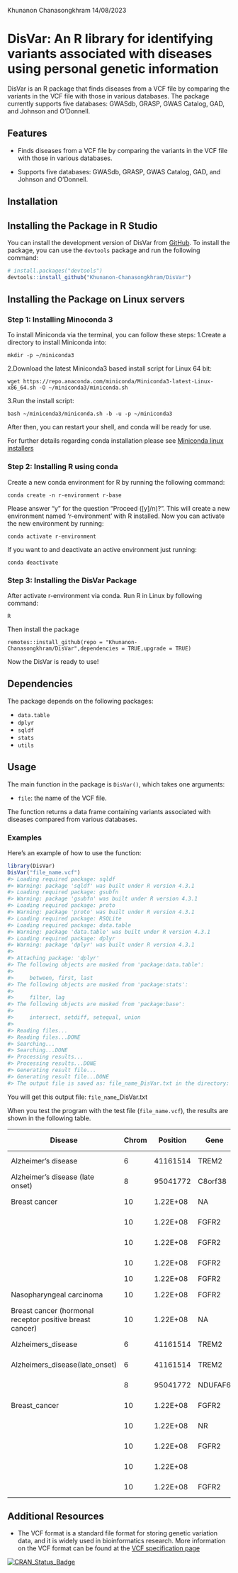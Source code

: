 Khunanon Chanasongkhram
14/08/2023

<!-- README.md is generated from README.Rmd. Please edit that file -->

# DisVar: An R library for identifying variants associated with diseases using personal genetic information

<!-- badges: start -->
<!-- badges: end -->

DisVar is an R package that finds diseases from a VCF file by comparing
the variants in the VCF file with those in various databases. The
package currently supports five databases: GWASdb, GRASP, GWAS Catalog,
GAD, and Johnson and O’Donnell.

## Features

- Finds diseases from a VCF file by comparing the variants in the VCF
  file with those in various databases.

- Supports five databases: GWASdb, GRASP, GWAS Catalog, GAD, and Johnson
  and O’Donnell.

## Installation

## Installing the Package in R Studio

You can install the development version of DisVar from
[GitHub](https://github.com/). To install the package, you can use the
`devtools` package and run the following command:

``` r
# install.packages("devtools")
devtools::install_github("Khunanon-Chanasongkhram/DisVar")
```

## Installing the Package on Linux servers

### Step 1: Installing Minoconda 3

To install Miniconda via the terminal, you can follow these steps:
1.Create a directory to install Miniconda into:

    mkdir -p ~/miniconda3

2.Download the latest Miniconda3 based install script for Linux 64 bit:

    wget https://repo.anaconda.com/miniconda/Miniconda3-latest-Linux-x86_64.sh -O ~/miniconda3/miniconda.sh

3.Run the install script:

    bash ~/miniconda3/miniconda.sh -b -u -p ~/miniconda3

After then, you can restart your shell, and conda will be ready for use.

For further details regarding conda installation please see [Miniconda
linux
installers](https://docs.conda.io/en/latest/miniconda.html#linux-installers)

### Step 2: Installing R using conda

Create a new conda environment for R by running the following command:

    conda create -n r-environment r-base

Please answer “y” for the question “Proceed (\[y\]/n)?”. This will
create a new environment named ‘r-environment’ with R installed. Now you
can activate the new environment by running:

    conda activate r-environment

If you want to and deactivate an active environment just running:

    conda deactivate

### Step 3: Installing the DisVar Package

After activate r-environment via conda. Run R in Linux by following
command:

    R

Then install the package

    remotes::install_github(repo = "Khunanon-Chanasongkhram/DisVar",dependencies = TRUE,upgrade = TRUE)

Now the DisVar is ready to use!

## Dependencies

The package depends on the following packages:

- `data.table`
- `dplyr`
- `sqldf`
- `stats`
- `utils`

## Usage

The main function in the package is `DisVar()`, which takes one
arguments:

- `file`: the name of the VCF file.

The function returns a data frame containing variants associated with
diseases compared from various databases.

### Examples

Here’s an example of how to use the function:

``` r
library(DisVar)
DisVar("file_name.vcf")
#> Loading required package: sqldf
#> Warning: package 'sqldf' was built under R version 4.3.1
#> Loading required package: gsubfn
#> Warning: package 'gsubfn' was built under R version 4.3.1
#> Loading required package: proto
#> Warning: package 'proto' was built under R version 4.3.1
#> Loading required package: RSQLite
#> Loading required package: data.table
#> Warning: package 'data.table' was built under R version 4.3.1
#> Loading required package: dplyr
#> Warning: package 'dplyr' was built under R version 4.3.1
#> 
#> Attaching package: 'dplyr'
#> The following objects are masked from 'package:data.table':
#> 
#>     between, first, last
#> The following objects are masked from 'package:stats':
#> 
#>     filter, lag
#> The following objects are masked from 'package:base':
#> 
#>     intersect, setdiff, setequal, union
#> 
#> Reading files...
#> Reading files...DONE
#> Searching...
#> Searching...DONE
#> Processing results...
#> Processing results...DONE
#> Generating result file...
#> Generating result file...DONE
#> The output file is saved as: file_name_DisVar.txt in the directory: C:/DisVar
```

You will get this output file: `file_name`\_DisVar.txt

When you test the program with the test file (`file_name.vcf`), the
results are shown in the following table.

| Disease                                                  | Chrom | Position | Gene    | Variant ID | Variant Type     | Allele Sample | Allele DB | P-value   | DB           | Qual    | Filter | Info                                                                                                                                                                                                                                                                                                                                                                                                                                                                                                                                                                                                                                                                                                                                                                                                                                                                                                                                                                                                                                                                                                                                                                                                                                                                                                                                                                                                                                                                                                                                                                                                                                                                                                                                                                                                                                                                                                                                                                                                                                                             |
|----------------------------------------------------------|-------|----------|---------|------------|------------------|---------------|-----------|-----------|--------------|---------|--------|------------------------------------------------------------------------------------------------------------------------------------------------------------------------------------------------------------------------------------------------------------------------------------------------------------------------------------------------------------------------------------------------------------------------------------------------------------------------------------------------------------------------------------------------------------------------------------------------------------------------------------------------------------------------------------------------------------------------------------------------------------------------------------------------------------------------------------------------------------------------------------------------------------------------------------------------------------------------------------------------------------------------------------------------------------------------------------------------------------------------------------------------------------------------------------------------------------------------------------------------------------------------------------------------------------------------------------------------------------------------------------------------------------------------------------------------------------------------------------------------------------------------------------------------------------------------------------------------------------------------------------------------------------------------------------------------------------------------------------------------------------------------------------------------------------------------------------------------------------------------------------------------------------------------------------------------------------------------------------------------------------------------------------------------------------------|
| Alzheimer’s disease                                      | 6     | 41161514 | TREM2   | rs75932628 | missense         | C\>T          | C\>T      | 2.00E-12  | GWASdb       | 7296.45 | PASS   | AC=14;AF=0.00218613;AN=6404;BaseQRankSum=0.155;ClippingRankSum=0.481;DP=111734;FS=1.098;MLEAC=14;MLEAF=0.002186;MQ=60;MQ0=0;MQRankSum=0.307;POSITIVE_TRAIN_SITE;QD=13.46;ReadPosRankSum=0.839;SOR=0.59;VQSLOD=16.39;culprit=MQ;AN_EUR=1266;AN_EAS=1170;AN_AMR=980;AN_SAS=1202;AN_AFR=1786;AF_EUR=0.00631912;AF_EAS=0;AF_AMR=0.00306122;AF_SAS=0.00249584;AF_AFR=0;AC_EUR=8;AC_EAS=0;AC_AMR=3;AC_SAS=3;AC_AFR=0;AC_Het_EUR=8;AC_Het_EAS=0;AC_Het_AMR=3;AC_Het_SAS=3;AC_Het_AFR=0;AC_Het=14;AC_Hom_EUR=0;AC_Hom_EAS=0;AC_Hom_AMR=0;AC_Hom_SAS=0;AC_Hom_AFR=0;AC_Hom=0;HWE_EUR=1;ExcHet_EUR=0.977997;HWE_EAS=1;ExcHet_EAS=1;HWE_AMR=1;ExcHet_AMR=0.996936;HWE_SAS=1;ExcHet_SAS=0.997502;HWE_AFR=1;ExcHet_AFR=1;HWE=1;ExcHet=0.985861;ME=0;AN_EUR_unrel=1006;AN_EAS_unrel=1008;AN_AMR_unrel=694;AN_SAS_unrel=978;AN_AFR_unrel=1322;AF_EUR_unrel=0.00497018;AF_EAS_unrel=0;AF_AMR_unrel=0.00432277;AF_SAS_unrel=0.00204499;AF_AFR_unrel=0;AC_EUR_unrel=5;AC_EAS_unrel=0;AC_AMR_unrel=3;AC_SAS_unrel=2;AC_AFR_unrel=0;AC_Het_EUR_unrel=5;AC_Het_EAS_unrel=0;AC_Het_AMR_unrel=3;AC_Het_SAS_unrel=2;AC_Het_AFR_unrel=0;AC_Hom_EUR_unrel=0;AC_Hom_EAS_unrel=0;AC_Hom_AMR_unrel=0;AC_Hom_SAS_unrel=0;AC_Hom_AFR_unrel=0;ANN=T\|missense_variant\|MODERATE\|TREM2\|ENSG00000095970\|transcript\|ENST00000373113.7\|protein_coding\|2/5\|c.140G\>A\|p.Arg47His\|234/1044\|140/693\|47/230\|\|;1000Gp3_RA_GF=0.00399361;1000Gp3_RR_GF=0.996006;1000Gp3_HomC=2494,0;1000Gp3_AA_GF=0;1000Gp3_AF=0.00199681;CLNSIG=3;CLNDBN=not_specified;CLNDSDBID=CN169374;CLNDSDB=MedGen;COSMIC_CNT=1;SIFT_pred=D/T/T;Uniprot_id_Polyphen2=././TREM2_HUMAN;Uniprot_aapos_Polyphen2=47;Polyphen2_HDIV_pred=D;Polyphen2_HVAR_pred=D;MutationTaster_pred=D/D/D;MutationAssessor_pred=M;CADD_phred=33;GERP++\_NR=5.51;GERP++\_RS=4.56;phyloP20way_mammalian=0.935;phastCons20way_mammalian=0.997;Entrez_gene_id=54209;RVIS=0.483275131;RVIS_percentile=79.25218212;GDI=446.17961;GDI-Phred=4.39760;LoFtool_score=8.38E-01;Essential_gene=N;MGI_mouse_gene=Trem2;dbSNPBuildID=132;ExAC_AF=0.002043 |
| Alzheimer’s disease (late onset)                         | 8     | 95041772 | C8orf38 | rs7818382  | intron           | C\>T          | C\>T      | 8.00E-08  | GWASdb       | 1587730 | Pass   | AC=3017;AF=0.471112;AN=6404;BaseQRankSum=0.223;ClippingRankSum=0;DP=106075;FS=0;InbreedingCoeff=0.1044;MLEAC=3017;MLEAF=0.471;MQ=60;MQ0=0;MQRankSum=-0.022;POSITIVE_TRAIN_SITE;QD=21.26;ReadPosRankSum=0.319;SOR=0.686;VQSLOD=23.35;culprit=MQ;AN_EUR=1266;AN_EAS=1170;AN_AMR=980;AN_SAS=1202;AN_AFR=1786;AF_EUR=0.470774;AF_EAS=0.670085;AF_AMR=0.529592;AF_SAS=0.569884;AF_AFR=0.242441;AC_EUR=596;AC_EAS=784;AC_AMR=519;AC_SAS=685;AC_AFR=433;AC_Het_EUR=320;AC_Het_EAS=240;AC_Het_AMR=237;AC_Het_SAS=295;AC_Het_AFR=337;AC_Het=1429;AC_Hom_EUR=276;AC_Hom_EAS=544;AC_Hom_AMR=282;AC_Hom_SAS=390;AC_Hom_AFR=96;AC_Hom=1588;HWE_EUR=0.749959;ExcHet_EUR=0.395209;HWE_EAS=0.0919533;ExcHet_EAS=0.968002;HWE_AMR=0.526092;ExcHet_AMR=0.776731;HWE_SAS=1;ExcHet_SAS=0.529247;HWE_AFR=0.466134;ExcHet_AFR=0.239997;HWE=3.8034e-09;ExcHet=1;ME=0;AN_EUR_unrel=1006;AN_EAS_unrel=1008;AN_AMR_unrel=694;AN_SAS_unrel=978;AN_AFR_unrel=1322;AF_EUR_unrel=0.464215;AF_EAS_unrel=0.686508;AF_AMR_unrel=0.51585;AF_SAS_unrel=0.566462;AF_AFR_unrel=0.249622;AC_EUR_unrel=467;AC_EAS_unrel=692;AC_AMR_unrel=358;AC_SAS_unrel=554;AC_AFR_unrel=330;AC_Het_EUR_unrel=253;AC_Het_EAS_unrel=200;AC_Het_AMR_unrel=162;AC_Het_SAS_unrel=238;AC_Het_AFR_unrel=256;AC_Hom_EUR_unrel=214;AC_Hom_EAS_unrel=492;AC_Hom_AMR_unrel=196;AC_Hom_SAS_unrel=316;AC_Hom_AFR_unrel=74;ANN=T\|intron_variant\|MODIFIER\|NDUFAF6\|ENSG00000156170\|transcript\|ENST00000396124.8\|protein_coding\|4/8\|c.477+146C\>T\|\|\|\|\|\|;1000Gp3_RA_GF=0.442891;1000Gp3_RR_GF=0.299121;1000Gp3_HomC=749,646;1000Gp3_AA_GF=0.257987;1000Gp3_AF=0.479433;Entrez_gene_id=137682;RVIS=-0.161524709;RVIS_percentile=41.6430762;GDI=43.71035;GDI-Phred=1.25843;MGI_mouse_gene=Ndufaf6;dbSNPBuildID=116                                                                                                                                                                                                                                                                                                        |
| Breast cancer                                            | 10    | 1.22E+08 | NA      | rs2981579  | NA               | A\>G          | NA        | 1.90E-170 | GRASP        | 1491780 | PASS   | AC=3227;AF=0.503904;AN=6404;BaseQRankSum=0.098;ClippingRankSum=-0.024;DP=95506;FS=0;InbreedingCoeff=0.0499;MLEAC=3227;MLEAF=0.504;MQ=60;MQ0=0;MQRankSum=0.027;POSITIVE_TRAIN_SITE;QD=21.12;ReadPosRankSum=0.349;SOR=0.676;VQSLOD=22.69;culprit=MQ;AN_EUR=1266;AN_EAS=1170;AN_AMR=980;AN_SAS=1202;AN_AFR=1786;AF_EUR=0.550553;AF_EAS=0.549573;AF_AMR=0.568367;AF_SAS=0.610649;AF_AFR=0.333707;AC_EUR=697;AC_EAS=643;AC_AMR=557;AC_SAS=734;AC_AFR=596;AC_Het_EUR=293;AC_Het_EAS=283;AC_Het_AMR=249;AC_Het_SAS=296;AC_Het_AFR=400;AC_Het=1521;AC_Hom_EUR=404;AC_Hom_EAS=360;AC_Hom_AMR=308;AC_Hom_SAS=438;AC_Hom_AFR=196;AC_Hom=1706;HWE_EUR=0.108258;ExcHet_EUR=0.95804;HWE_EAS=0.616227;ExcHet_EAS=0.744677;HWE_AMR=0.462052;ExcHet_AMR=0.249731;HWE_SAS=0.439899;ExcHet_SAS=0.220669;HWE_AFR=0.880403;ExcHet_AFR=0.45117;HWE=0.00469594;ExcHet=0.997943;ME=0;AN_EUR_unrel=1006;AN_EAS_unrel=1008;AN_AMR_unrel=694;AN_SAS_unrel=978;AN_AFR_unrel=1322;AF_EUR_unrel=0.548708;AF_EAS_unrel=0.550595;AF_AMR_unrel=0.573487;AF_SAS_unrel=0.611452;AF_AFR_unrel=0.33888;AC_EUR_unrel=552;AC_EAS_unrel=555;AC_AMR_unrel=398;AC_SAS_unrel=598;AC_AFR_unrel=448;AC_Het_EUR_unrel=228;AC_Het_EAS_unrel=251;AC_Het_AMR_unrel=176;AC_Het_SAS_unrel=234;AC_Het_AFR_unrel=296;AC_Hom_EUR_unrel=324;AC_Hom_EAS_unrel=304;AC_Hom_AMR_unrel=222;AC_Hom_SAS_unrel=364;AC_Hom_AFR_unrel=152;ANN=G\|intron_variant\|MODIFIER\|FGFR2\|ENSG00000066468\|transcript\|ENST00000457416.6\|protein_coding\|2/17\|c.110-12117T\>C\|\|\|\|\|\|;1000Gp3_RA_GF=0.473243;1000Gp3_RR_GF=0.253994;1000Gp3_HomC=636,683;1000Gp3_AA_GF=0.272764;1000Gp3_AF=0.509385;AR_GENE=FGFR2;Entrez_gene_id=2263;RVIS=-1.50462206;RVIS_percentile=3.568058504;GDI=593.43974;GDI-Phred=4.93642;LoFtool_score=1.79E-03;Essential_gene=E;MGI_mouse_gene=Fgfr2;ZFIN_zebrafish_gene=fgfr2;ZFIN_zebrafish_phenotype_tag=abnormal;dbSNPBuildID=101                                                                                                                                                                    |
|                                                          | 10    | 1.22E+08 | FGFR2   | rs2981579  | intron           | A\>G          | A\>G      | 2.00E-170 | GWASdb       | 1491780 | PASS   | AC=3227;AF=0.503904;AN=6404;BaseQRankSum=0.098;ClippingRankSum=-0.024;DP=95506;FS=0;InbreedingCoeff=0.0499;MLEAC=3227;MLEAF=0.504;MQ=60;MQ0=0;MQRankSum=0.027;POSITIVE_TRAIN_SITE;QD=21.12;ReadPosRankSum=0.349;SOR=0.676;VQSLOD=22.69;culprit=MQ;AN_EUR=1266;AN_EAS=1170;AN_AMR=980;AN_SAS=1202;AN_AFR=1786;AF_EUR=0.550553;AF_EAS=0.549573;AF_AMR=0.568367;AF_SAS=0.610649;AF_AFR=0.333707;AC_EUR=697;AC_EAS=643;AC_AMR=557;AC_SAS=734;AC_AFR=596;AC_Het_EUR=293;AC_Het_EAS=283;AC_Het_AMR=249;AC_Het_SAS=296;AC_Het_AFR=400;AC_Het=1521;AC_Hom_EUR=404;AC_Hom_EAS=360;AC_Hom_AMR=308;AC_Hom_SAS=438;AC_Hom_AFR=196;AC_Hom=1706;HWE_EUR=0.108258;ExcHet_EUR=0.95804;HWE_EAS=0.616227;ExcHet_EAS=0.744677;HWE_AMR=0.462052;ExcHet_AMR=0.249731;HWE_SAS=0.439899;ExcHet_SAS=0.220669;HWE_AFR=0.880403;ExcHet_AFR=0.45117;HWE=0.00469594;ExcHet=0.997943;ME=0;AN_EUR_unrel=1006;AN_EAS_unrel=1008;AN_AMR_unrel=694;AN_SAS_unrel=978;AN_AFR_unrel=1322;AF_EUR_unrel=0.548708;AF_EAS_unrel=0.550595;AF_AMR_unrel=0.573487;AF_SAS_unrel=0.611452;AF_AFR_unrel=0.33888;AC_EUR_unrel=552;AC_EAS_unrel=555;AC_AMR_unrel=398;AC_SAS_unrel=598;AC_AFR_unrel=448;AC_Het_EUR_unrel=228;AC_Het_EAS_unrel=251;AC_Het_AMR_unrel=176;AC_Het_SAS_unrel=234;AC_Het_AFR_unrel=296;AC_Hom_EUR_unrel=324;AC_Hom_EAS_unrel=304;AC_Hom_AMR_unrel=222;AC_Hom_SAS_unrel=364;AC_Hom_AFR_unrel=152;ANN=G\|intron_variant\|MODIFIER\|FGFR2\|ENSG00000066468\|transcript\|ENST00000457416.6\|protein_coding\|2/17\|c.110-12117T\>C\|\|\|\|\|\|;1000Gp3_RA_GF=0.473243;1000Gp3_RR_GF=0.253994;1000Gp3_HomC=636,683;1000Gp3_AA_GF=0.272764;1000Gp3_AF=0.509385;AR_GENE=FGFR2;Entrez_gene_id=2263;RVIS=-1.50462206;RVIS_percentile=3.568058504;GDI=593.43974;GDI-Phred=4.93642;LoFtool_score=1.79E-03;Essential_gene=E;MGI_mouse_gene=Fgfr2;ZFIN_zebrafish_gene=fgfr2;ZFIN_zebrafish_phenotype_tag=abnormal;dbSNPBuildID=101                                                                                                                                                                    |
|                                                          | 10    | 1.22E+08 | FGFR2   | rs2981579  | intron           | A\>G          | A\>G      | 4.00E-31  | GWASdb       | 1491780 | PASS   | AC=3227;AF=0.503904;AN=6404;BaseQRankSum=0.098;ClippingRankSum=-0.024;DP=95506;FS=0;InbreedingCoeff=0.0499;MLEAC=3227;MLEAF=0.504;MQ=60;MQ0=0;MQRankSum=0.027;POSITIVE_TRAIN_SITE;QD=21.12;ReadPosRankSum=0.349;SOR=0.676;VQSLOD=22.69;culprit=MQ;AN_EUR=1266;AN_EAS=1170;AN_AMR=980;AN_SAS=1202;AN_AFR=1786;AF_EUR=0.550553;AF_EAS=0.549573;AF_AMR=0.568367;AF_SAS=0.610649;AF_AFR=0.333707;AC_EUR=697;AC_EAS=643;AC_AMR=557;AC_SAS=734;AC_AFR=596;AC_Het_EUR=293;AC_Het_EAS=283;AC_Het_AMR=249;AC_Het_SAS=296;AC_Het_AFR=400;AC_Het=1521;AC_Hom_EUR=404;AC_Hom_EAS=360;AC_Hom_AMR=308;AC_Hom_SAS=438;AC_Hom_AFR=196;AC_Hom=1706;HWE_EUR=0.108258;ExcHet_EUR=0.95804;HWE_EAS=0.616227;ExcHet_EAS=0.744677;HWE_AMR=0.462052;ExcHet_AMR=0.249731;HWE_SAS=0.439899;ExcHet_SAS=0.220669;HWE_AFR=0.880403;ExcHet_AFR=0.45117;HWE=0.00469594;ExcHet=0.997943;ME=0;AN_EUR_unrel=1006;AN_EAS_unrel=1008;AN_AMR_unrel=694;AN_SAS_unrel=978;AN_AFR_unrel=1322;AF_EUR_unrel=0.548708;AF_EAS_unrel=0.550595;AF_AMR_unrel=0.573487;AF_SAS_unrel=0.611452;AF_AFR_unrel=0.33888;AC_EUR_unrel=552;AC_EAS_unrel=555;AC_AMR_unrel=398;AC_SAS_unrel=598;AC_AFR_unrel=448;AC_Het_EUR_unrel=228;AC_Het_EAS_unrel=251;AC_Het_AMR_unrel=176;AC_Het_SAS_unrel=234;AC_Het_AFR_unrel=296;AC_Hom_EUR_unrel=324;AC_Hom_EAS_unrel=304;AC_Hom_AMR_unrel=222;AC_Hom_SAS_unrel=364;AC_Hom_AFR_unrel=152;ANN=G\|intron_variant\|MODIFIER\|FGFR2\|ENSG00000066468\|transcript\|ENST00000457416.6\|protein_coding\|2/17\|c.110-12117T\>C\|\|\|\|\|\|;1000Gp3_RA_GF=0.473243;1000Gp3_RR_GF=0.253994;1000Gp3_HomC=636,683;1000Gp3_AA_GF=0.272764;1000Gp3_AF=0.509385;AR_GENE=FGFR2;Entrez_gene_id=2263;RVIS=-1.50462206;RVIS_percentile=3.568058504;GDI=593.43974;GDI-Phred=4.93642;LoFtool_score=1.79E-03;Essential_gene=E;MGI_mouse_gene=Fgfr2;ZFIN_zebrafish_gene=fgfr2;ZFIN_zebrafish_phenotype_tag=abnormal;dbSNPBuildID=101                                                                                                                                                                    |
|                                                          | 10    | 1.22E+08 | FGFR2   | rs2981579  | intron           | A\>G          | A\>G      | 2.00E-10  | GWASdb       | 1491780 | PASS   | AC=3227;AF=0.503904;AN=6404;BaseQRankSum=0.098;ClippingRankSum=-0.024;DP=95506;FS=0;InbreedingCoeff=0.0499;MLEAC=3227;MLEAF=0.504;MQ=60;MQ0=0;MQRankSum=0.027;POSITIVE_TRAIN_SITE;QD=21.12;ReadPosRankSum=0.349;SOR=0.676;VQSLOD=22.69;culprit=MQ;AN_EUR=1266;AN_EAS=1170;AN_AMR=980;AN_SAS=1202;AN_AFR=1786;AF_EUR=0.550553;AF_EAS=0.549573;AF_AMR=0.568367;AF_SAS=0.610649;AF_AFR=0.333707;AC_EUR=697;AC_EAS=643;AC_AMR=557;AC_SAS=734;AC_AFR=596;AC_Het_EUR=293;AC_Het_EAS=283;AC_Het_AMR=249;AC_Het_SAS=296;AC_Het_AFR=400;AC_Het=1521;AC_Hom_EUR=404;AC_Hom_EAS=360;AC_Hom_AMR=308;AC_Hom_SAS=438;AC_Hom_AFR=196;AC_Hom=1706;HWE_EUR=0.108258;ExcHet_EUR=0.95804;HWE_EAS=0.616227;ExcHet_EAS=0.744677;HWE_AMR=0.462052;ExcHet_AMR=0.249731;HWE_SAS=0.439899;ExcHet_SAS=0.220669;HWE_AFR=0.880403;ExcHet_AFR=0.45117;HWE=0.00469594;ExcHet=0.997943;ME=0;AN_EUR_unrel=1006;AN_EAS_unrel=1008;AN_AMR_unrel=694;AN_SAS_unrel=978;AN_AFR_unrel=1322;AF_EUR_unrel=0.548708;AF_EAS_unrel=0.550595;AF_AMR_unrel=0.573487;AF_SAS_unrel=0.611452;AF_AFR_unrel=0.33888;AC_EUR_unrel=552;AC_EAS_unrel=555;AC_AMR_unrel=398;AC_SAS_unrel=598;AC_AFR_unrel=448;AC_Het_EUR_unrel=228;AC_Het_EAS_unrel=251;AC_Het_AMR_unrel=176;AC_Het_SAS_unrel=234;AC_Het_AFR_unrel=296;AC_Hom_EUR_unrel=324;AC_Hom_EAS_unrel=304;AC_Hom_AMR_unrel=222;AC_Hom_SAS_unrel=364;AC_Hom_AFR_unrel=152;ANN=G\|intron_variant\|MODIFIER\|FGFR2\|ENSG00000066468\|transcript\|ENST00000457416.6\|protein_coding\|2/17\|c.110-12117T\>C\|\|\|\|\|\|;1000Gp3_RA_GF=0.473243;1000Gp3_RR_GF=0.253994;1000Gp3_HomC=636,683;1000Gp3_AA_GF=0.272764;1000Gp3_AF=0.509385;AR_GENE=FGFR2;Entrez_gene_id=2263;RVIS=-1.50462206;RVIS_percentile=3.568058504;GDI=593.43974;GDI-Phred=4.93642;LoFtool_score=1.79E-03;Essential_gene=E;MGI_mouse_gene=Fgfr2;ZFIN_zebrafish_gene=fgfr2;ZFIN_zebrafish_phenotype_tag=abnormal;dbSNPBuildID=101                                                                                                                                                                    |
|                                                          | 10    | 1.22E+08 | FGFR2   | rs2981579  | NA               | A\>G          | NA        | NA        | GADCDC       | 1491780 | PASS   | AC=3227;AF=0.503904;AN=6404;BaseQRankSum=0.098;ClippingRankSum=-0.024;DP=95506;FS=0;InbreedingCoeff=0.0499;MLEAC=3227;MLEAF=0.504;MQ=60;MQ0=0;MQRankSum=0.027;POSITIVE_TRAIN_SITE;QD=21.12;ReadPosRankSum=0.349;SOR=0.676;VQSLOD=22.69;culprit=MQ;AN_EUR=1266;AN_EAS=1170;AN_AMR=980;AN_SAS=1202;AN_AFR=1786;AF_EUR=0.550553;AF_EAS=0.549573;AF_AMR=0.568367;AF_SAS=0.610649;AF_AFR=0.333707;AC_EUR=697;AC_EAS=643;AC_AMR=557;AC_SAS=734;AC_AFR=596;AC_Het_EUR=293;AC_Het_EAS=283;AC_Het_AMR=249;AC_Het_SAS=296;AC_Het_AFR=400;AC_Het=1521;AC_Hom_EUR=404;AC_Hom_EAS=360;AC_Hom_AMR=308;AC_Hom_SAS=438;AC_Hom_AFR=196;AC_Hom=1706;HWE_EUR=0.108258;ExcHet_EUR=0.95804;HWE_EAS=0.616227;ExcHet_EAS=0.744677;HWE_AMR=0.462052;ExcHet_AMR=0.249731;HWE_SAS=0.439899;ExcHet_SAS=0.220669;HWE_AFR=0.880403;ExcHet_AFR=0.45117;HWE=0.00469594;ExcHet=0.997943;ME=0;AN_EUR_unrel=1006;AN_EAS_unrel=1008;AN_AMR_unrel=694;AN_SAS_unrel=978;AN_AFR_unrel=1322;AF_EUR_unrel=0.548708;AF_EAS_unrel=0.550595;AF_AMR_unrel=0.573487;AF_SAS_unrel=0.611452;AF_AFR_unrel=0.33888;AC_EUR_unrel=552;AC_EAS_unrel=555;AC_AMR_unrel=398;AC_SAS_unrel=598;AC_AFR_unrel=448;AC_Het_EUR_unrel=228;AC_Het_EAS_unrel=251;AC_Het_AMR_unrel=176;AC_Het_SAS_unrel=234;AC_Het_AFR_unrel=296;AC_Hom_EUR_unrel=324;AC_Hom_EAS_unrel=304;AC_Hom_AMR_unrel=222;AC_Hom_SAS_unrel=364;AC_Hom_AFR_unrel=152;ANN=G\|intron_variant\|MODIFIER\|FGFR2\|ENSG00000066468\|transcript\|ENST00000457416.6\|protein_coding\|2/17\|c.110-12117T\>C\|\|\|\|\|\|;1000Gp3_RA_GF=0.473243;1000Gp3_RR_GF=0.253994;1000Gp3_HomC=636,683;1000Gp3_AA_GF=0.272764;1000Gp3_AF=0.509385;AR_GENE=FGFR2;Entrez_gene_id=2263;RVIS=-1.50462206;RVIS_percentile=3.568058504;GDI=593.43974;GDI-Phred=4.93642;LoFtool_score=1.79E-03;Essential_gene=E;MGI_mouse_gene=Fgfr2;ZFIN_zebrafish_gene=fgfr2;ZFIN_zebrafish_phenotype_tag=abnormal;dbSNPBuildID=101                                                                                                                                                                    |
| Nasopharyngeal carcinoma                                 | 10    | 1.22E+08 | FGFR2   | rs2981579  | intron           | A\>G          | A\>G      | 2.00E-10  | GWASdb       | 1491780 | PASS   | AC=3227;AF=0.503904;AN=6404;BaseQRankSum=0.098;ClippingRankSum=-0.024;DP=95506;FS=0;InbreedingCoeff=0.0499;MLEAC=3227;MLEAF=0.504;MQ=60;MQ0=0;MQRankSum=0.027;POSITIVE_TRAIN_SITE;QD=21.12;ReadPosRankSum=0.349;SOR=0.676;VQSLOD=22.69;culprit=MQ;AN_EUR=1266;AN_EAS=1170;AN_AMR=980;AN_SAS=1202;AN_AFR=1786;AF_EUR=0.550553;AF_EAS=0.549573;AF_AMR=0.568367;AF_SAS=0.610649;AF_AFR=0.333707;AC_EUR=697;AC_EAS=643;AC_AMR=557;AC_SAS=734;AC_AFR=596;AC_Het_EUR=293;AC_Het_EAS=283;AC_Het_AMR=249;AC_Het_SAS=296;AC_Het_AFR=400;AC_Het=1521;AC_Hom_EUR=404;AC_Hom_EAS=360;AC_Hom_AMR=308;AC_Hom_SAS=438;AC_Hom_AFR=196;AC_Hom=1706;HWE_EUR=0.108258;ExcHet_EUR=0.95804;HWE_EAS=0.616227;ExcHet_EAS=0.744677;HWE_AMR=0.462052;ExcHet_AMR=0.249731;HWE_SAS=0.439899;ExcHet_SAS=0.220669;HWE_AFR=0.880403;ExcHet_AFR=0.45117;HWE=0.00469594;ExcHet=0.997943;ME=0;AN_EUR_unrel=1006;AN_EAS_unrel=1008;AN_AMR_unrel=694;AN_SAS_unrel=978;AN_AFR_unrel=1322;AF_EUR_unrel=0.548708;AF_EAS_unrel=0.550595;AF_AMR_unrel=0.573487;AF_SAS_unrel=0.611452;AF_AFR_unrel=0.33888;AC_EUR_unrel=552;AC_EAS_unrel=555;AC_AMR_unrel=398;AC_SAS_unrel=598;AC_AFR_unrel=448;AC_Het_EUR_unrel=228;AC_Het_EAS_unrel=251;AC_Het_AMR_unrel=176;AC_Het_SAS_unrel=234;AC_Het_AFR_unrel=296;AC_Hom_EUR_unrel=324;AC_Hom_EAS_unrel=304;AC_Hom_AMR_unrel=222;AC_Hom_SAS_unrel=364;AC_Hom_AFR_unrel=152;ANN=G\|intron_variant\|MODIFIER\|FGFR2\|ENSG00000066468\|transcript\|ENST00000457416.6\|protein_coding\|2/17\|c.110-12117T\>C\|\|\|\|\|\|;1000Gp3_RA_GF=0.473243;1000Gp3_RR_GF=0.253994;1000Gp3_HomC=636,683;1000Gp3_AA_GF=0.272764;1000Gp3_AF=0.509385;AR_GENE=FGFR2;Entrez_gene_id=2263;RVIS=-1.50462206;RVIS_percentile=3.568058504;GDI=593.43974;GDI-Phred=4.93642;LoFtool_score=1.79E-03;Essential_gene=E;MGI_mouse_gene=Fgfr2;ZFIN_zebrafish_gene=fgfr2;ZFIN_zebrafish_phenotype_tag=abnormal;dbSNPBuildID=101                                                                                                                                                                    |
| Breast cancer (hormonal receptor positive breast cancer) | 10    | 1.22E+08 | NA      | rs2981579  | NA               | A\>G          | NA        | 3.60E-31  | GRASP        | 1491780 | PASS   | AC=3227;AF=0.503904;AN=6404;BaseQRankSum=0.098;ClippingRankSum=-0.024;DP=95506;FS=0;InbreedingCoeff=0.0499;MLEAC=3227;MLEAF=0.504;MQ=60;MQ0=0;MQRankSum=0.027;POSITIVE_TRAIN_SITE;QD=21.12;ReadPosRankSum=0.349;SOR=0.676;VQSLOD=22.69;culprit=MQ;AN_EUR=1266;AN_EAS=1170;AN_AMR=980;AN_SAS=1202;AN_AFR=1786;AF_EUR=0.550553;AF_EAS=0.549573;AF_AMR=0.568367;AF_SAS=0.610649;AF_AFR=0.333707;AC_EUR=697;AC_EAS=643;AC_AMR=557;AC_SAS=734;AC_AFR=596;AC_Het_EUR=293;AC_Het_EAS=283;AC_Het_AMR=249;AC_Het_SAS=296;AC_Het_AFR=400;AC_Het=1521;AC_Hom_EUR=404;AC_Hom_EAS=360;AC_Hom_AMR=308;AC_Hom_SAS=438;AC_Hom_AFR=196;AC_Hom=1706;HWE_EUR=0.108258;ExcHet_EUR=0.95804;HWE_EAS=0.616227;ExcHet_EAS=0.744677;HWE_AMR=0.462052;ExcHet_AMR=0.249731;HWE_SAS=0.439899;ExcHet_SAS=0.220669;HWE_AFR=0.880403;ExcHet_AFR=0.45117;HWE=0.00469594;ExcHet=0.997943;ME=0;AN_EUR_unrel=1006;AN_EAS_unrel=1008;AN_AMR_unrel=694;AN_SAS_unrel=978;AN_AFR_unrel=1322;AF_EUR_unrel=0.548708;AF_EAS_unrel=0.550595;AF_AMR_unrel=0.573487;AF_SAS_unrel=0.611452;AF_AFR_unrel=0.33888;AC_EUR_unrel=552;AC_EAS_unrel=555;AC_AMR_unrel=398;AC_SAS_unrel=598;AC_AFR_unrel=448;AC_Het_EUR_unrel=228;AC_Het_EAS_unrel=251;AC_Het_AMR_unrel=176;AC_Het_SAS_unrel=234;AC_Het_AFR_unrel=296;AC_Hom_EUR_unrel=324;AC_Hom_EAS_unrel=304;AC_Hom_AMR_unrel=222;AC_Hom_SAS_unrel=364;AC_Hom_AFR_unrel=152;ANN=G\|intron_variant\|MODIFIER\|FGFR2\|ENSG00000066468\|transcript\|ENST00000457416.6\|protein_coding\|2/17\|c.110-12117T\>C\|\|\|\|\|\|;1000Gp3_RA_GF=0.473243;1000Gp3_RR_GF=0.253994;1000Gp3_HomC=636,683;1000Gp3_AA_GF=0.272764;1000Gp3_AF=0.509385;AR_GENE=FGFR2;Entrez_gene_id=2263;RVIS=-1.50462206;RVIS_percentile=3.568058504;GDI=593.43974;GDI-Phred=4.93642;LoFtool_score=1.79E-03;Essential_gene=E;MGI_mouse_gene=Fgfr2;ZFIN_zebrafish_gene=fgfr2;ZFIN_zebrafish_phenotype_tag=abnormal;dbSNPBuildID=101                                                                                                                                                                    |
| Alzheimers_disease                                       | 6     | 41161514 | TREM2   | rs75932628 | missense_variant | C\>T          | NA        | 2.00E-12  | GWAS Catalog | 7296.45 | PASS   | AC=14;AF=0.00218613;AN=6404;BaseQRankSum=0.155;ClippingRankSum=0.481;DP=111734;FS=1.098;MLEAC=14;MLEAF=0.002186;MQ=60;MQ0=0;MQRankSum=0.307;POSITIVE_TRAIN_SITE;QD=13.46;ReadPosRankSum=0.839;SOR=0.59;VQSLOD=16.39;culprit=MQ;AN_EUR=1266;AN_EAS=1170;AN_AMR=980;AN_SAS=1202;AN_AFR=1786;AF_EUR=0.00631912;AF_EAS=0;AF_AMR=0.00306122;AF_SAS=0.00249584;AF_AFR=0;AC_EUR=8;AC_EAS=0;AC_AMR=3;AC_SAS=3;AC_AFR=0;AC_Het_EUR=8;AC_Het_EAS=0;AC_Het_AMR=3;AC_Het_SAS=3;AC_Het_AFR=0;AC_Het=14;AC_Hom_EUR=0;AC_Hom_EAS=0;AC_Hom_AMR=0;AC_Hom_SAS=0;AC_Hom_AFR=0;AC_Hom=0;HWE_EUR=1;ExcHet_EUR=0.977997;HWE_EAS=1;ExcHet_EAS=1;HWE_AMR=1;ExcHet_AMR=0.996936;HWE_SAS=1;ExcHet_SAS=0.997502;HWE_AFR=1;ExcHet_AFR=1;HWE=1;ExcHet=0.985861;ME=0;AN_EUR_unrel=1006;AN_EAS_unrel=1008;AN_AMR_unrel=694;AN_SAS_unrel=978;AN_AFR_unrel=1322;AF_EUR_unrel=0.00497018;AF_EAS_unrel=0;AF_AMR_unrel=0.00432277;AF_SAS_unrel=0.00204499;AF_AFR_unrel=0;AC_EUR_unrel=5;AC_EAS_unrel=0;AC_AMR_unrel=3;AC_SAS_unrel=2;AC_AFR_unrel=0;AC_Het_EUR_unrel=5;AC_Het_EAS_unrel=0;AC_Het_AMR_unrel=3;AC_Het_SAS_unrel=2;AC_Het_AFR_unrel=0;AC_Hom_EUR_unrel=0;AC_Hom_EAS_unrel=0;AC_Hom_AMR_unrel=0;AC_Hom_SAS_unrel=0;AC_Hom_AFR_unrel=0;ANN=T\|missense_variant\|MODERATE\|TREM2\|ENSG00000095970\|transcript\|ENST00000373113.7\|protein_coding\|2/5\|c.140G\>A\|p.Arg47His\|234/1044\|140/693\|47/230\|\|;1000Gp3_RA_GF=0.00399361;1000Gp3_RR_GF=0.996006;1000Gp3_HomC=2494,0;1000Gp3_AA_GF=0;1000Gp3_AF=0.00199681;CLNSIG=3;CLNDBN=not_specified;CLNDSDBID=CN169374;CLNDSDB=MedGen;COSMIC_CNT=1;SIFT_pred=D/T/T;Uniprot_id_Polyphen2=././TREM2_HUMAN;Uniprot_aapos_Polyphen2=47;Polyphen2_HDIV_pred=D;Polyphen2_HVAR_pred=D;MutationTaster_pred=D/D/D;MutationAssessor_pred=M;CADD_phred=33;GERP++\_NR=5.51;GERP++\_RS=4.56;phyloP20way_mammalian=0.935;phastCons20way_mammalian=0.997;Entrez_gene_id=54209;RVIS=0.483275131;RVIS_percentile=79.25218212;GDI=446.17961;GDI-Phred=4.39760;LoFtool_score=8.38E-01;Essential_gene=N;MGI_mouse_gene=Trem2;dbSNPBuildID=132;ExAC_AF=0.002043 |
| Alzheimers_disease(late_onset)                           | 6     | 41161514 | TREM2   | rs75932628 | missense_variant | C\>T          | NA        | 5.00E-24  | GWAS Catalog | 7296.45 | PASS   | AC=14;AF=0.00218613;AN=6404;BaseQRankSum=0.155;ClippingRankSum=0.481;DP=111734;FS=1.098;MLEAC=14;MLEAF=0.002186;MQ=60;MQ0=0;MQRankSum=0.307;POSITIVE_TRAIN_SITE;QD=13.46;ReadPosRankSum=0.839;SOR=0.59;VQSLOD=16.39;culprit=MQ;AN_EUR=1266;AN_EAS=1170;AN_AMR=980;AN_SAS=1202;AN_AFR=1786;AF_EUR=0.00631912;AF_EAS=0;AF_AMR=0.00306122;AF_SAS=0.00249584;AF_AFR=0;AC_EUR=8;AC_EAS=0;AC_AMR=3;AC_SAS=3;AC_AFR=0;AC_Het_EUR=8;AC_Het_EAS=0;AC_Het_AMR=3;AC_Het_SAS=3;AC_Het_AFR=0;AC_Het=14;AC_Hom_EUR=0;AC_Hom_EAS=0;AC_Hom_AMR=0;AC_Hom_SAS=0;AC_Hom_AFR=0;AC_Hom=0;HWE_EUR=1;ExcHet_EUR=0.977997;HWE_EAS=1;ExcHet_EAS=1;HWE_AMR=1;ExcHet_AMR=0.996936;HWE_SAS=1;ExcHet_SAS=0.997502;HWE_AFR=1;ExcHet_AFR=1;HWE=1;ExcHet=0.985861;ME=0;AN_EUR_unrel=1006;AN_EAS_unrel=1008;AN_AMR_unrel=694;AN_SAS_unrel=978;AN_AFR_unrel=1322;AF_EUR_unrel=0.00497018;AF_EAS_unrel=0;AF_AMR_unrel=0.00432277;AF_SAS_unrel=0.00204499;AF_AFR_unrel=0;AC_EUR_unrel=5;AC_EAS_unrel=0;AC_AMR_unrel=3;AC_SAS_unrel=2;AC_AFR_unrel=0;AC_Het_EUR_unrel=5;AC_Het_EAS_unrel=0;AC_Het_AMR_unrel=3;AC_Het_SAS_unrel=2;AC_Het_AFR_unrel=0;AC_Hom_EUR_unrel=0;AC_Hom_EAS_unrel=0;AC_Hom_AMR_unrel=0;AC_Hom_SAS_unrel=0;AC_Hom_AFR_unrel=0;ANN=T\|missense_variant\|MODERATE\|TREM2\|ENSG00000095970\|transcript\|ENST00000373113.7\|protein_coding\|2/5\|c.140G\>A\|p.Arg47His\|234/1044\|140/693\|47/230\|\|;1000Gp3_RA_GF=0.00399361;1000Gp3_RR_GF=0.996006;1000Gp3_HomC=2494,0;1000Gp3_AA_GF=0;1000Gp3_AF=0.00199681;CLNSIG=3;CLNDBN=not_specified;CLNDSDBID=CN169374;CLNDSDB=MedGen;COSMIC_CNT=1;SIFT_pred=D/T/T;Uniprot_id_Polyphen2=././TREM2_HUMAN;Uniprot_aapos_Polyphen2=47;Polyphen2_HDIV_pred=D;Polyphen2_HVAR_pred=D;MutationTaster_pred=D/D/D;MutationAssessor_pred=M;CADD_phred=33;GERP++\_NR=5.51;GERP++\_RS=4.56;phyloP20way_mammalian=0.935;phastCons20way_mammalian=0.997;Entrez_gene_id=54209;RVIS=0.483275131;RVIS_percentile=79.25218212;GDI=446.17961;GDI-Phred=4.39760;LoFtool_score=8.38E-01;Essential_gene=N;MGI_mouse_gene=Trem2;dbSNPBuildID=132;ExAC_AF=0.002043 |
|                                                          | 8     | 95041772 | NDUFAF6 | rs7818382  | intron_variant   | C\>T          | NA        | 8.00E-08  | GWAS Catalog | 1587730 | Pass   | AC=3017;AF=0.471112;AN=6404;BaseQRankSum=0.223;ClippingRankSum=0;DP=106075;FS=0;InbreedingCoeff=0.1044;MLEAC=3017;MLEAF=0.471;MQ=60;MQ0=0;MQRankSum=-0.022;POSITIVE_TRAIN_SITE;QD=21.26;ReadPosRankSum=0.319;SOR=0.686;VQSLOD=23.35;culprit=MQ;AN_EUR=1266;AN_EAS=1170;AN_AMR=980;AN_SAS=1202;AN_AFR=1786;AF_EUR=0.470774;AF_EAS=0.670085;AF_AMR=0.529592;AF_SAS=0.569884;AF_AFR=0.242441;AC_EUR=596;AC_EAS=784;AC_AMR=519;AC_SAS=685;AC_AFR=433;AC_Het_EUR=320;AC_Het_EAS=240;AC_Het_AMR=237;AC_Het_SAS=295;AC_Het_AFR=337;AC_Het=1429;AC_Hom_EUR=276;AC_Hom_EAS=544;AC_Hom_AMR=282;AC_Hom_SAS=390;AC_Hom_AFR=96;AC_Hom=1588;HWE_EUR=0.749959;ExcHet_EUR=0.395209;HWE_EAS=0.0919533;ExcHet_EAS=0.968002;HWE_AMR=0.526092;ExcHet_AMR=0.776731;HWE_SAS=1;ExcHet_SAS=0.529247;HWE_AFR=0.466134;ExcHet_AFR=0.239997;HWE=3.8034e-09;ExcHet=1;ME=0;AN_EUR_unrel=1006;AN_EAS_unrel=1008;AN_AMR_unrel=694;AN_SAS_unrel=978;AN_AFR_unrel=1322;AF_EUR_unrel=0.464215;AF_EAS_unrel=0.686508;AF_AMR_unrel=0.51585;AF_SAS_unrel=0.566462;AF_AFR_unrel=0.249622;AC_EUR_unrel=467;AC_EAS_unrel=692;AC_AMR_unrel=358;AC_SAS_unrel=554;AC_AFR_unrel=330;AC_Het_EUR_unrel=253;AC_Het_EAS_unrel=200;AC_Het_AMR_unrel=162;AC_Het_SAS_unrel=238;AC_Het_AFR_unrel=256;AC_Hom_EUR_unrel=214;AC_Hom_EAS_unrel=492;AC_Hom_AMR_unrel=196;AC_Hom_SAS_unrel=316;AC_Hom_AFR_unrel=74;ANN=T\|intron_variant\|MODIFIER\|NDUFAF6\|ENSG00000156170\|transcript\|ENST00000396124.8\|protein_coding\|4/8\|c.477+146C\>T\|\|\|\|\|\|;1000Gp3_RA_GF=0.442891;1000Gp3_RR_GF=0.299121;1000Gp3_HomC=749,646;1000Gp3_AA_GF=0.257987;1000Gp3_AF=0.479433;Entrez_gene_id=137682;RVIS=-0.161524709;RVIS_percentile=41.6430762;GDI=43.71035;GDI-Phred=1.25843;MGI_mouse_gene=Ndufaf6;dbSNPBuildID=116                                                                                                                                                                                                                                                                                                        |
| Breast_cancer                                            | 10    | 1.22E+08 | FGFR2   | rs2981579  | intron_variant   | A\>G          | NA        | 2.00E-170 | GWAS Catalog | 1491780 | PASS   | AC=3227;AF=0.503904;AN=6404;BaseQRankSum=0.098;ClippingRankSum=-0.024;DP=95506;FS=0;InbreedingCoeff=0.0499;MLEAC=3227;MLEAF=0.504;MQ=60;MQ0=0;MQRankSum=0.027;POSITIVE_TRAIN_SITE;QD=21.12;ReadPosRankSum=0.349;SOR=0.676;VQSLOD=22.69;culprit=MQ;AN_EUR=1266;AN_EAS=1170;AN_AMR=980;AN_SAS=1202;AN_AFR=1786;AF_EUR=0.550553;AF_EAS=0.549573;AF_AMR=0.568367;AF_SAS=0.610649;AF_AFR=0.333707;AC_EUR=697;AC_EAS=643;AC_AMR=557;AC_SAS=734;AC_AFR=596;AC_Het_EUR=293;AC_Het_EAS=283;AC_Het_AMR=249;AC_Het_SAS=296;AC_Het_AFR=400;AC_Het=1521;AC_Hom_EUR=404;AC_Hom_EAS=360;AC_Hom_AMR=308;AC_Hom_SAS=438;AC_Hom_AFR=196;AC_Hom=1706;HWE_EUR=0.108258;ExcHet_EUR=0.95804;HWE_EAS=0.616227;ExcHet_EAS=0.744677;HWE_AMR=0.462052;ExcHet_AMR=0.249731;HWE_SAS=0.439899;ExcHet_SAS=0.220669;HWE_AFR=0.880403;ExcHet_AFR=0.45117;HWE=0.00469594;ExcHet=0.997943;ME=0;AN_EUR_unrel=1006;AN_EAS_unrel=1008;AN_AMR_unrel=694;AN_SAS_unrel=978;AN_AFR_unrel=1322;AF_EUR_unrel=0.548708;AF_EAS_unrel=0.550595;AF_AMR_unrel=0.573487;AF_SAS_unrel=0.611452;AF_AFR_unrel=0.33888;AC_EUR_unrel=552;AC_EAS_unrel=555;AC_AMR_unrel=398;AC_SAS_unrel=598;AC_AFR_unrel=448;AC_Het_EUR_unrel=228;AC_Het_EAS_unrel=251;AC_Het_AMR_unrel=176;AC_Het_SAS_unrel=234;AC_Het_AFR_unrel=296;AC_Hom_EUR_unrel=324;AC_Hom_EAS_unrel=304;AC_Hom_AMR_unrel=222;AC_Hom_SAS_unrel=364;AC_Hom_AFR_unrel=152;ANN=G\|intron_variant\|MODIFIER\|FGFR2\|ENSG00000066468\|transcript\|ENST00000457416.6\|protein_coding\|2/17\|c.110-12117T\>C\|\|\|\|\|\|;1000Gp3_RA_GF=0.473243;1000Gp3_RR_GF=0.253994;1000Gp3_HomC=636,683;1000Gp3_AA_GF=0.272764;1000Gp3_AF=0.509385;AR_GENE=FGFR2;Entrez_gene_id=2263;RVIS=-1.50462206;RVIS_percentile=3.568058504;GDI=593.43974;GDI-Phred=4.93642;LoFtool_score=1.79E-03;Essential_gene=E;MGI_mouse_gene=Fgfr2;ZFIN_zebrafish_gene=fgfr2;ZFIN_zebrafish_phenotype_tag=abnormal;dbSNPBuildID=101                                                                                                                                                                    |
|                                                          | 10    | 1.22E+08 | NR      | rs2981579  | intron_variant   | A\>G          | NA        | 6.00E-164 | GWAS Catalog | 1491780 | PASS   | AC=3227;AF=0.503904;AN=6404;BaseQRankSum=0.098;ClippingRankSum=-0.024;DP=95506;FS=0;InbreedingCoeff=0.0499;MLEAC=3227;MLEAF=0.504;MQ=60;MQ0=0;MQRankSum=0.027;POSITIVE_TRAIN_SITE;QD=21.12;ReadPosRankSum=0.349;SOR=0.676;VQSLOD=22.69;culprit=MQ;AN_EUR=1266;AN_EAS=1170;AN_AMR=980;AN_SAS=1202;AN_AFR=1786;AF_EUR=0.550553;AF_EAS=0.549573;AF_AMR=0.568367;AF_SAS=0.610649;AF_AFR=0.333707;AC_EUR=697;AC_EAS=643;AC_AMR=557;AC_SAS=734;AC_AFR=596;AC_Het_EUR=293;AC_Het_EAS=283;AC_Het_AMR=249;AC_Het_SAS=296;AC_Het_AFR=400;AC_Het=1521;AC_Hom_EUR=404;AC_Hom_EAS=360;AC_Hom_AMR=308;AC_Hom_SAS=438;AC_Hom_AFR=196;AC_Hom=1706;HWE_EUR=0.108258;ExcHet_EUR=0.95804;HWE_EAS=0.616227;ExcHet_EAS=0.744677;HWE_AMR=0.462052;ExcHet_AMR=0.249731;HWE_SAS=0.439899;ExcHet_SAS=0.220669;HWE_AFR=0.880403;ExcHet_AFR=0.45117;HWE=0.00469594;ExcHet=0.997943;ME=0;AN_EUR_unrel=1006;AN_EAS_unrel=1008;AN_AMR_unrel=694;AN_SAS_unrel=978;AN_AFR_unrel=1322;AF_EUR_unrel=0.548708;AF_EAS_unrel=0.550595;AF_AMR_unrel=0.573487;AF_SAS_unrel=0.611452;AF_AFR_unrel=0.33888;AC_EUR_unrel=552;AC_EAS_unrel=555;AC_AMR_unrel=398;AC_SAS_unrel=598;AC_AFR_unrel=448;AC_Het_EUR_unrel=228;AC_Het_EAS_unrel=251;AC_Het_AMR_unrel=176;AC_Het_SAS_unrel=234;AC_Het_AFR_unrel=296;AC_Hom_EUR_unrel=324;AC_Hom_EAS_unrel=304;AC_Hom_AMR_unrel=222;AC_Hom_SAS_unrel=364;AC_Hom_AFR_unrel=152;ANN=G\|intron_variant\|MODIFIER\|FGFR2\|ENSG00000066468\|transcript\|ENST00000457416.6\|protein_coding\|2/17\|c.110-12117T\>C\|\|\|\|\|\|;1000Gp3_RA_GF=0.473243;1000Gp3_RR_GF=0.253994;1000Gp3_HomC=636,683;1000Gp3_AA_GF=0.272764;1000Gp3_AF=0.509385;AR_GENE=FGFR2;Entrez_gene_id=2263;RVIS=-1.50462206;RVIS_percentile=3.568058504;GDI=593.43974;GDI-Phred=4.93642;LoFtool_score=1.79E-03;Essential_gene=E;MGI_mouse_gene=Fgfr2;ZFIN_zebrafish_gene=fgfr2;ZFIN_zebrafish_phenotype_tag=abnormal;dbSNPBuildID=101                                                                                                                                                                    |
|                                                          | 10    | 1.22E+08 | FGFR2   | rs2981579  | intron_variant   | A\>G          | NA        | 4.00E-31  | GWAS Catalog | 1491780 | PASS   | AC=3227;AF=0.503904;AN=6404;BaseQRankSum=0.098;ClippingRankSum=-0.024;DP=95506;FS=0;InbreedingCoeff=0.0499;MLEAC=3227;MLEAF=0.504;MQ=60;MQ0=0;MQRankSum=0.027;POSITIVE_TRAIN_SITE;QD=21.12;ReadPosRankSum=0.349;SOR=0.676;VQSLOD=22.69;culprit=MQ;AN_EUR=1266;AN_EAS=1170;AN_AMR=980;AN_SAS=1202;AN_AFR=1786;AF_EUR=0.550553;AF_EAS=0.549573;AF_AMR=0.568367;AF_SAS=0.610649;AF_AFR=0.333707;AC_EUR=697;AC_EAS=643;AC_AMR=557;AC_SAS=734;AC_AFR=596;AC_Het_EUR=293;AC_Het_EAS=283;AC_Het_AMR=249;AC_Het_SAS=296;AC_Het_AFR=400;AC_Het=1521;AC_Hom_EUR=404;AC_Hom_EAS=360;AC_Hom_AMR=308;AC_Hom_SAS=438;AC_Hom_AFR=196;AC_Hom=1706;HWE_EUR=0.108258;ExcHet_EUR=0.95804;HWE_EAS=0.616227;ExcHet_EAS=0.744677;HWE_AMR=0.462052;ExcHet_AMR=0.249731;HWE_SAS=0.439899;ExcHet_SAS=0.220669;HWE_AFR=0.880403;ExcHet_AFR=0.45117;HWE=0.00469594;ExcHet=0.997943;ME=0;AN_EUR_unrel=1006;AN_EAS_unrel=1008;AN_AMR_unrel=694;AN_SAS_unrel=978;AN_AFR_unrel=1322;AF_EUR_unrel=0.548708;AF_EAS_unrel=0.550595;AF_AMR_unrel=0.573487;AF_SAS_unrel=0.611452;AF_AFR_unrel=0.33888;AC_EUR_unrel=552;AC_EAS_unrel=555;AC_AMR_unrel=398;AC_SAS_unrel=598;AC_AFR_unrel=448;AC_Het_EUR_unrel=228;AC_Het_EAS_unrel=251;AC_Het_AMR_unrel=176;AC_Het_SAS_unrel=234;AC_Het_AFR_unrel=296;AC_Hom_EUR_unrel=324;AC_Hom_EAS_unrel=304;AC_Hom_AMR_unrel=222;AC_Hom_SAS_unrel=364;AC_Hom_AFR_unrel=152;ANN=G\|intron_variant\|MODIFIER\|FGFR2\|ENSG00000066468\|transcript\|ENST00000457416.6\|protein_coding\|2/17\|c.110-12117T\>C\|\|\|\|\|\|;1000Gp3_RA_GF=0.473243;1000Gp3_RR_GF=0.253994;1000Gp3_HomC=636,683;1000Gp3_AA_GF=0.272764;1000Gp3_AF=0.509385;AR_GENE=FGFR2;Entrez_gene_id=2263;RVIS=-1.50462206;RVIS_percentile=3.568058504;GDI=593.43974;GDI-Phred=4.93642;LoFtool_score=1.79E-03;Essential_gene=E;MGI_mouse_gene=Fgfr2;ZFIN_zebrafish_gene=fgfr2;ZFIN_zebrafish_phenotype_tag=abnormal;dbSNPBuildID=101                                                                                                                                                                    |
|                                                          | 10    | 1.22E+08 |         | rs2981579  | intron_variant   | A\>G          | NA        | 3.00E-11  | GWAS Catalog | 1491780 | PASS   | AC=3227;AF=0.503904;AN=6404;BaseQRankSum=0.098;ClippingRankSum=-0.024;DP=95506;FS=0;InbreedingCoeff=0.0499;MLEAC=3227;MLEAF=0.504;MQ=60;MQ0=0;MQRankSum=0.027;POSITIVE_TRAIN_SITE;QD=21.12;ReadPosRankSum=0.349;SOR=0.676;VQSLOD=22.69;culprit=MQ;AN_EUR=1266;AN_EAS=1170;AN_AMR=980;AN_SAS=1202;AN_AFR=1786;AF_EUR=0.550553;AF_EAS=0.549573;AF_AMR=0.568367;AF_SAS=0.610649;AF_AFR=0.333707;AC_EUR=697;AC_EAS=643;AC_AMR=557;AC_SAS=734;AC_AFR=596;AC_Het_EUR=293;AC_Het_EAS=283;AC_Het_AMR=249;AC_Het_SAS=296;AC_Het_AFR=400;AC_Het=1521;AC_Hom_EUR=404;AC_Hom_EAS=360;AC_Hom_AMR=308;AC_Hom_SAS=438;AC_Hom_AFR=196;AC_Hom=1706;HWE_EUR=0.108258;ExcHet_EUR=0.95804;HWE_EAS=0.616227;ExcHet_EAS=0.744677;HWE_AMR=0.462052;ExcHet_AMR=0.249731;HWE_SAS=0.439899;ExcHet_SAS=0.220669;HWE_AFR=0.880403;ExcHet_AFR=0.45117;HWE=0.00469594;ExcHet=0.997943;ME=0;AN_EUR_unrel=1006;AN_EAS_unrel=1008;AN_AMR_unrel=694;AN_SAS_unrel=978;AN_AFR_unrel=1322;AF_EUR_unrel=0.548708;AF_EAS_unrel=0.550595;AF_AMR_unrel=0.573487;AF_SAS_unrel=0.611452;AF_AFR_unrel=0.33888;AC_EUR_unrel=552;AC_EAS_unrel=555;AC_AMR_unrel=398;AC_SAS_unrel=598;AC_AFR_unrel=448;AC_Het_EUR_unrel=228;AC_Het_EAS_unrel=251;AC_Het_AMR_unrel=176;AC_Het_SAS_unrel=234;AC_Het_AFR_unrel=296;AC_Hom_EUR_unrel=324;AC_Hom_EAS_unrel=304;AC_Hom_AMR_unrel=222;AC_Hom_SAS_unrel=364;AC_Hom_AFR_unrel=152;ANN=G\|intron_variant\|MODIFIER\|FGFR2\|ENSG00000066468\|transcript\|ENST00000457416.6\|protein_coding\|2/17\|c.110-12117T\>C\|\|\|\|\|\|;1000Gp3_RA_GF=0.473243;1000Gp3_RR_GF=0.253994;1000Gp3_HomC=636,683;1000Gp3_AA_GF=0.272764;1000Gp3_AF=0.509385;AR_GENE=FGFR2;Entrez_gene_id=2263;RVIS=-1.50462206;RVIS_percentile=3.568058504;GDI=593.43974;GDI-Phred=4.93642;LoFtool_score=1.79E-03;Essential_gene=E;MGI_mouse_gene=Fgfr2;ZFIN_zebrafish_gene=fgfr2;ZFIN_zebrafish_phenotype_tag=abnormal;dbSNPBuildID=101                                                                                                                                                                    |
|                                                          | 10    | 1.22E+08 | FGFR2   | rs2981579  | intron_variant   | A\>G          | NA        | 2.00E-10  | GWAS Catalog | 1491780 | PASS   | AC=3227;AF=0.503904;AN=6404;BaseQRankSum=0.098;ClippingRankSum=-0.024;DP=95506;FS=0;InbreedingCoeff=0.0499;MLEAC=3227;MLEAF=0.504;MQ=60;MQ0=0;MQRankSum=0.027;POSITIVE_TRAIN_SITE;QD=21.12;ReadPosRankSum=0.349;SOR=0.676;VQSLOD=22.69;culprit=MQ;AN_EUR=1266;AN_EAS=1170;AN_AMR=980;AN_SAS=1202;AN_AFR=1786;AF_EUR=0.550553;AF_EAS=0.549573;AF_AMR=0.568367;AF_SAS=0.610649;AF_AFR=0.333707;AC_EUR=697;AC_EAS=643;AC_AMR=557;AC_SAS=734;AC_AFR=596;AC_Het_EUR=293;AC_Het_EAS=283;AC_Het_AMR=249;AC_Het_SAS=296;AC_Het_AFR=400;AC_Het=1521;AC_Hom_EUR=404;AC_Hom_EAS=360;AC_Hom_AMR=308;AC_Hom_SAS=438;AC_Hom_AFR=196;AC_Hom=1706;HWE_EUR=0.108258;ExcHet_EUR=0.95804;HWE_EAS=0.616227;ExcHet_EAS=0.744677;HWE_AMR=0.462052;ExcHet_AMR=0.249731;HWE_SAS=0.439899;ExcHet_SAS=0.220669;HWE_AFR=0.880403;ExcHet_AFR=0.45117;HWE=0.00469594;ExcHet=0.997943;ME=0;AN_EUR_unrel=1006;AN_EAS_unrel=1008;AN_AMR_unrel=694;AN_SAS_unrel=978;AN_AFR_unrel=1322;AF_EUR_unrel=0.548708;AF_EAS_unrel=0.550595;AF_AMR_unrel=0.573487;AF_SAS_unrel=0.611452;AF_AFR_unrel=0.33888;AC_EUR_unrel=552;AC_EAS_unrel=555;AC_AMR_unrel=398;AC_SAS_unrel=598;AC_AFR_unrel=448;AC_Het_EUR_unrel=228;AC_Het_EAS_unrel=251;AC_Het_AMR_unrel=176;AC_Het_SAS_unrel=234;AC_Het_AFR_unrel=296;AC_Hom_EUR_unrel=324;AC_Hom_EAS_unrel=304;AC_Hom_AMR_unrel=222;AC_Hom_SAS_unrel=364;AC_Hom_AFR_unrel=152;ANN=G\|intron_variant\|MODIFIER\|FGFR2\|ENSG00000066468\|transcript\|ENST00000457416.6\|protein_coding\|2/17\|c.110-12117T\>C\|\|\|\|\|\|;1000Gp3_RA_GF=0.473243;1000Gp3_RR_GF=0.253994;1000Gp3_HomC=636,683;1000Gp3_AA_GF=0.272764;1000Gp3_AF=0.509385;AR_GENE=FGFR2;Entrez_gene_id=2263;RVIS=-1.50462206;RVIS_percentile=3.568058504;GDI=593.43974;GDI-Phred=4.93642;LoFtool_score=1.79E-03;Essential_gene=E;MGI_mouse_gene=Fgfr2;ZFIN_zebrafish_gene=fgfr2;ZFIN_zebrafish_phenotype_tag=abnormal;dbSNPBuildID=101                                                                                                                                                                    |

## Additional Resources

- The VCF format is a standard file format for storing genetic variation
  data, and it is widely used in bioinformatics research. More
  information on the VCF format can be found at the [VCF specification
  page](http://samtools.github.io/hts-specs/VCFv4.3.pdf)

[![CRAN_Status_Badge](http://www.r-pkg.org/badges/version/DisVar)](https://cran.r-project.org/package=DisVar)
